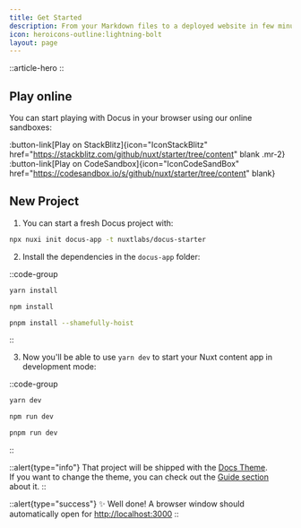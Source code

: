 ```yaml
---
title: Get Started
description: From your Markdown files to a deployed website in few minutes.
icon: heroicons-outline:lightning-bolt
layout: page
---
```


::article-hero
::

## Play online

You can start playing with Docus in your browser using our online sandboxes:

:button-link[Play on StackBlitz]{icon="IconStackBlitz" href="https://stackblitz.com/github/nuxt/starter/tree/content" blank .mr-2}
:button-link[Play on CodeSandbox]{icon="IconCodeSandBox" href="https://codesandbox.io/s/github/nuxt/starter/tree/content" blank}

## New Project

1. You can start a fresh Docus project with:

```bash [npx]
npx nuxi init docus-app -t nuxtlabs/docus-starter
```

2. Install the dependencies in the `docus-app` folder:

::code-group
  ```bash [yarn]
  yarn install
  ```

  ```bash [npm]
  npm install
  ```

  ```bash [pnpm]
  pnpm install --shamefully-hoist
  ```
::

3. Now you'll be able to use `yarn dev` to start your Nuxt content app in development mode:

::code-group

```bash [yarn]
yarn dev
```

```bash [npm]
npm run dev
```

```bash [pnpm]
pnpm run dev
```

::

::alert{type="info"}
That project will be shipped with the [Docs Theme](/packages/docs/features).
<br/>
If you want to change the theme, you can check out the [Guide section](/guide/theming/usage) about it.
::

::alert{type="success"}
✨ Well done! A browser window should automatically open for <http://localhost:3000>
::
